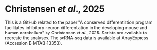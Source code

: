 # Christensen _et al_., 2025

This is a GitHub related to the paper "A conserved differentiation program facilitates inhibitory neuron differentiation in the developing mouse and human cerebellum" by Christensen _et al_., 2025. Scripts are available to recreate the analyses. The scRNA-seq data is available at ArrayExpress (Accession E-MTAB-13353).
